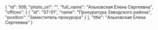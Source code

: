 {
    "id": 509,
    "photo_url": "",
    "full_name": "Альховская Елена Сергеевна",
    "offices": [
        {
            "id": "07-01",
            "name": "Прокуратура Заводского района",
            "position": "Заместитель прокурора"
        }
    ],
    "title": "Альховская Елена Сергеевна"
}